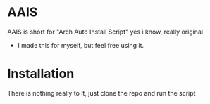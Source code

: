 # AAIS
AAIS is short for "Arch Auto Install Script" yes i know, really original
- I made this for myself, but feel free using it. 

# Installation
There is nothing really to it, just clone the repo and run the script
